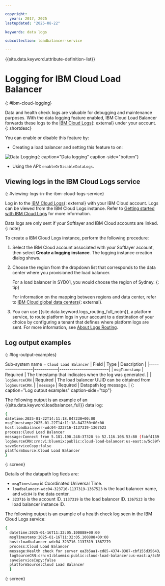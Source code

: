 ```yaml
---

copyright:
  years: 2017, 2025
lastupdated: "2025-08-22"

keywords: data logs

subcollection: loadbalancer-service

---
```


{{site.data.keyword.attribute-definition-list}}

# Logging for IBM Cloud Load Balancer
{: #ibm-cloud-logging}

Data and health check logs are valuable for debugging and maintenance purposes. With the data logging feature enabled, IBM Cloud Load Balancer forwards these logs to the [IBM Cloud Logs](https://cloud.ibm.com/observe/logging){: external} under your account.
{: shortdesc}

You can enable or disable this feature by:

* Creating a load balancer and setting this feature to on:

![Data Logging](images/DataLogging.png "Data Logging"){: caption="Data logging" caption-side="bottom"}

* Using the API: `enableOrDisableDataLogs`.

## Viewing logs in the IBM Cloud Logs service
{: #viewing-logs-in-the-ibm-cloud-logs-service}

Log in to the [IBM Cloud Logs](https://cloud.ibm.com/observe/logging){: external} with your IBM Cloud account. Logs can be viewed from the IBM Cloud Logs instance. Refer to [Getting started with IBM Cloud Logs](/docs/cloud-logs?topic=cloud-logs-getting-started) for more information.

Data logs are only sent if your Softlayer and IBM Cloud accounts are linked.
{: note}

To create a IBM Cloud Logs instance, perform the following procedure:

1. Select the IBM Cloud account associated with your Softlayer account, then select **Create a logging instance**. The logging instance creation dialog shows.

2. Choose the region from the dropdown list that corresponds to the data center where you provisioned the load balancer.

   For a load balancer in SYD01, you would choose the region of Sydney.
   {: tip}

   For information on the mapping between regions and data center, refer to [IBM Cloud global data centers](https://www.ibm.com/solutions/cloud-data-centers){: external}.

3. You can use {{site.data.keyword.logs_routing_full_notm}}, a platform service, to route platform logs in your account to a destination of your choice by configuring a tenant that defines where platform logs are sent. For more information, see [About Logs Routing](/docs/logs-router?topic=logs-router-about).

## Log output examples
{: #log-output-examples}

Sub-system name = `Cloud Load Balancer`
| Field             | Type       | Description             |
|-------------------|------------|-------------------------|
| `msgTimestamp`    | Required   | The timestamp that indicates when the log was generated.     |
| `logSourceCRN`    | Required   | The load balancer UUID can be obtained from `logSourceCRN`.    |
| `message`         | Required   | Datapath log message. |
{: caption="Log output examples" caption-side="top"}

The following output is an example of an {{site.data.keyword.loadbalancer_full}} data log:

```sh
{
datetime:2025-01-22T14:11:18.847230+00:00
msgTimestamp:2025-01-22T14:11:18.847230+00:00
host:loadbalancer-wdc04-323716-1137319-1367523
process:Cloud Load Balancer
message:Connect from 5.181.190.248:37328 to 52.116.108.53:80 (fabf4139-50b0-48ba-b399-277c09162832/HTTP)
logSourceCRN:crn:v1:bluemix:public:cloud-load-balancer:us-east:a/5c59f412bc914beb390b080e07e5e6a2:6239a1a7-6da4-4370-881c-2dec099b8623::
saveServiceCopy:false
platformSource:Cloud Load Balancer
}
```
{: screen}

Details of the datapath log fieds are:
* `msgTimestamp` is Coordinated Universal Time.
* `loadbalancer-wdc04-323716-1137319-1367523` is the load balancer name, and `wdc04` is the data center.
* `323716` is the account ID. `1137319` is the load balancer ID. `1367523` is the load balancer instance ID.

The following output is an example of a health check log seen in the IBM Cloud Logs service:

```sh
{
  datetime:2025-01-16T11:32:05.100888+00:00
  msgTimestamp:2025-01-16T11:32:05.100888+00:00
  host:loadbalancer-wdc04-323716-1137319-1367279
  process:Cloud Load Balancer
  message:Health check for server ea3b5aa1-cd85-4374-8387-cbf155d35643/c8d09bae-4d1c-4579-8af1-6e2fa75e81b5-10.171.112.26 failed, reason: Layer4 timeout, check duration: 5001ms, status: 0/2 DOWN.
  logSourceCRN:crn:v1:bluemix:public:cloud-load-balancer:us-east:a/5c59f412bc914beb390b080e07e5e6a2:6239a1a7-6da4-4370-881c-2dec099b8623::
  saveServiceCopy:false
  platformSource:Cloud Load Balancer
  }
```
{: screen}
